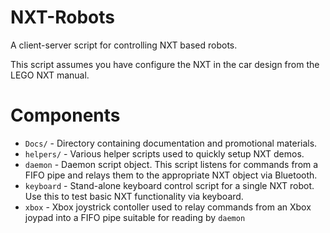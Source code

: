 NXT-Robots
==========
A client-server script for controlling NXT based robots.

This script assumes you have configure the NXT in the car design from the LEGO NXT manual.

Components
==========

* `Docs/` - Directory containing documentation and promotional materials.
* `helpers/` - Various helper scripts used to quickly setup NXT demos.
* `daemon` - Daemon script object. This script listens for commands from a FIFO pipe and relays them to the appropriate NXT object via Bluetooth.
* `keyboard` - Stand-alone keyboard control script for a single NXT robot. Use this to test basic NXT functionality via keyboard.
* `xbox` - Xbox joystrick contoller used to relay commands from an Xbox joypad into a FIFO pipe suitable for reading by `daemon`
